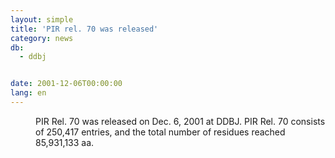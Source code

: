 ```yaml
---
layout: simple
title: 'PIR rel. 70 was released'
category: news
db:
  - ddbj


date: 2001-12-06T00:00:00
lang: en
---
```


<dd>PIR Rel. 70 was released on Dec. 6, 2001 at DDBJ. PIR Rel. 70 consists of 250,417 entries, and the total number of residues reached 85,931,133 aa.</dd>
